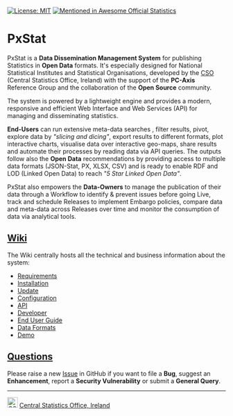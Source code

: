 
[![License: MIT](https://img.shields.io/badge/License-MIT-yellow.svg)](https://opensource.org/licenses/MIT)
[![Mentioned in Awesome Official Statistics ](https://awesome.re/mentioned-badge.svg)](http://www.awesomeofficialstatistics.org)

# PxStat
PxStat is a **Data Dissemination Management System** for publishing Statistics in **Open Data** formats. It's especially designed for National Statistical Institutes and Statistical Organisations, developed by the [CSO](https://www.cso.ie) (Central Statistics Office, Ireland) with the support of the **PC-Axis** Reference Group and the collaboration of the **Open Source** community.

The system is powered by a lightweight engine and provides a modern, responsive and efficient Web Interface and Web Services (API) for managing and disseminating statistics.

**End-Users** can run extensive meta-data searches , filter results, pivot, explore data by _"slicing and dicing"_, export results to different formats, plot interactive charts, visualise data over interactive geo-maps, share results and automate their processes by reading data via API queries. 
The outputs follow also the **Open Data** recommendations by providing access to multiple data formats (JSON-Stat, PX, XLSX, CSV) and is ready to enable RDF and LOD (Linked Open Data) to reach _"5 Star Linked Open Data"_.

PxStat also empowers the **Data-Owners** to manage the publication of their data through a Workflow to identify & prevent issues before going Live, track and schedule Releases to implement Embargo policies, compare data and meta-data across Releases over time and monitor the consumption of data via analytical tools.

## [Wiki](https://github.com/CSOIreland/PxStat/wiki)
The Wiki centrally hosts all the technical and business information about the system:
* [Requirements](https://github.com/CSOIreland/PxStat/wiki/Requirements)
* [Installation](https://github.com/CSOIreland/PxStat/wiki/Installation)
* [Update](https://github.com/CSOIreland/PxStat/wiki/Update)
* [Configuration](https://github.com/CSOIreland/PxStat/wiki/Configuration)
* [API](https://github.com/CSOIreland/PxStat/wiki/API)
* [Developer](https://github.com/CSOIreland/PxStat/wiki/Developer)
* [End User Guide](https://github.com/CSOIreland/PxStat/wiki/End-User-Guide)
* [Data Formats](https://github.com/CSOIreland/PxStat/wiki/Data-Formats)
* [Demo](https://github.com/CSOIreland/PxStat/wiki/Demo)
## [Questions](https://github.com/CSOIreland/PxStat/issues/new/choose)
Please raise a new [Issue](https://github.com/CSOIreland/PxStat/issues/new/choose) in GitHub if you want to file a **Bug**, suggest an **Enhancement**, report a **Security Vulnerability** or submit a **General Query**.

***
<img src="https://user-images.githubusercontent.com/5030226/60980383-47ccbf80-a32c-11e9-8572-3c234abcd9fb.png" Title="CSO" alt="CSO" width="24"> [Central Statistics Office, Ireland](https://www.cso.ie/)   
